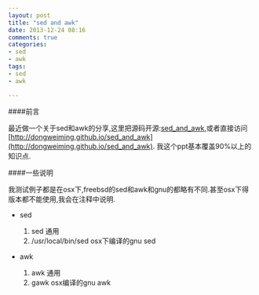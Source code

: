 ```yaml
---
layout: post
title: "sed and awk"
date: 2013-12-24 08:16
comments: true
categories:
- sed
- awk
tags:
- sed
- awk

---
```


####前言

最近做一个关于sed和awk的分享,这里把源码开源:[sed_and_awk](https://github.com/dongweiming/sed_and_awk),或者直接访问[http://dongweiming.github.io/sed_and_awk](http://dongweiming.github.io/sed_and_awk). 我这个ppt基本覆盖90%以上的知识点.

####一些说明

我测试例子都是在osx下,freebsd的sed和awk和gnu的都略有不同.甚至osx下得版本都不能使用,我会在注释中说明.

* sed

    1. sed 通用
    2. /usr/local/bin/sed osx下编译的gnu sed

* awk

    1. awk 通用
    2. gawk  osx编译的gnu awk
